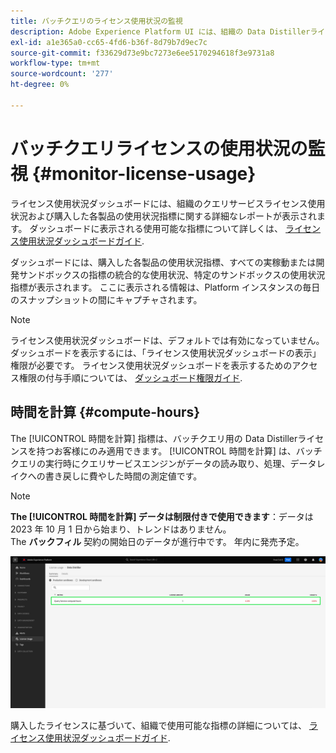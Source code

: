 ```yaml
---
title: バッチクエリのライセンス使用状況の監視
description: Adobe Experience Platform UI には、組織の Data Distillerライセンスの使用状況に関する重要な情報を表示できるダッシュボードが用意されています。
exl-id: a1e365a0-cc65-4fd6-b36f-8d79b7d9ec7c
source-git-commit: f33629d73e9bc7273e6ee5170294618f3e9731a8
workflow-type: tm+mt
source-wordcount: '277'
ht-degree: 0%

---
```


# バッチクエリライセンスの使用状況の監視 {#monitor-license-usage}

ライセンス使用状況ダッシュボードには、組織のクエリサービスライセンス使用状況および購入した各製品の使用状況指標に関する詳細なレポートが表示されます。 ダッシュボードに表示される使用可能な指標について詳しくは、 [ライセンス使用状況ダッシュボードガイド](../../dashboards/guides/license-usage.md#available-metrics).

ダッシュボードには、購入した各製品の使用状況指標、すべての実稼動または開発サンドボックスの指標の統合的な使用状況、特定のサンドボックスの使用状況指標が表示されます。 ここに表示される情報は、Platform インスタンスの毎日のスナップショットの間にキャプチャされます。

>[!NOTE]
>
>ライセンス使用状況ダッシュボードは、デフォルトでは有効になっていません。 ダッシュボードを表示するには、「ライセンス使用状況ダッシュボードの表示」権限が必要です。 ライセンス使用状況ダッシュボードを表示するためのアクセス権限の付与手順については、 [ダッシュボード権限ガイド](../../dashboards/permissions.md).

## 時間を計算 {#compute-hours}

The [!UICONTROL 時間を計算] 指標は、バッチクエリ用の Data Distillerライセンスを持つお客様にのみ適用できます。 [!UICONTROL 時間を計算] は、バッチクエリの実行時にクエリサービスエンジンがデータの読み取り、処理、データレイクへの書き戻しに費やした時間の測定値です。

>[!NOTE]
>
>**The [!UICONTROL 時間を計算] データは制限付きで使用できます**：データは 2023 年 10 月 1 日から始まり、トレンドはありません。<br>The **バックフィル** 契約の開始日のデータが進行中です。 年内に発売予定。

![計算時間指標が強調表示されたライセンス使用状況ダッシュボード。](../images/data-distiller/compute-hours.png)

購入したライセンスに基づいて、組織で使用可能な指標の詳細については、 [ライセンス使用状況ダッシュボードガイド](../../dashboards/guides/license-usage.md).
